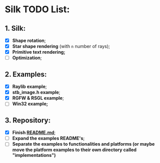 # Silk TODO List:
## 1. Silk:
- [X] **Shape rotation**;
- [X] **Star shape rendering** (with `n` number of rays);
- [X] **Primitive text rendering;**
- [ ] **Optimization**;

## 2. Examples:
- [X] **Raylib example**;
- [X] **stb_image.h example**;
- [X] **RGFW & RSGL example**;
- [ ] **Win32 example;**

## 3. Repository:
- [X] **Finish [README.md](./README.md)**;
- [ ] **Expand the examples README's**;
- [ ] **Separate the examples to functionalities and platforms (or maybe move the platform examples to their own directory called "implementations")**